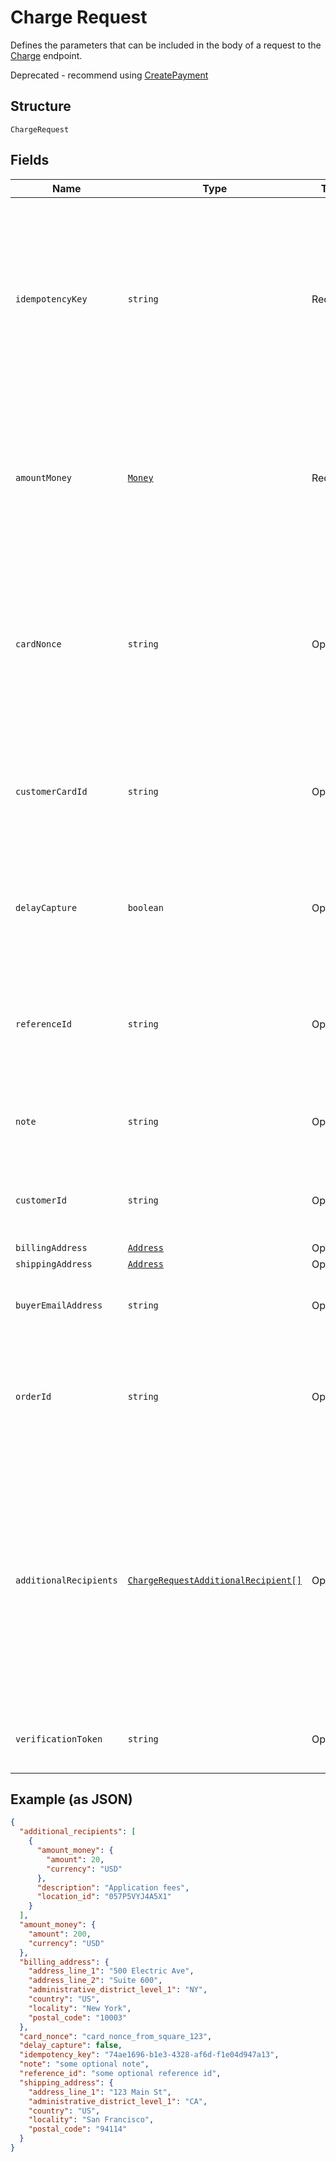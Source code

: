 
# Charge Request

Defines the parameters that can be included in the body of
a request to the [Charge](#endpoint-charge) endpoint.

Deprecated - recommend using [CreatePayment](#endpoint-payments-createpayment)

## Structure

`ChargeRequest`

## Fields

| Name | Type | Tags | Description |
|  --- | --- | --- | --- |
| `idempotencyKey` | `string` | Required | A value you specify that uniquely identifies this<br>transaction among transactions you've created.<br><br>If you're unsure whether a particular transaction succeeded,<br>you can reattempt it with the same idempotency key without<br>worrying about double-charging the buyer.<br><br>See [Idempotency keys](#idempotencykeys) for more information.<br>**Constraints**: *Minimum Length*: `1`, *Maximum Length*: `192` |
| `amountMoney` | [`Money`](/doc/models/money.md) | Required | Represents an amount of money. `Money` fields can be signed or unsigned.<br>Fields that do not explicitly define whether they are signed or unsigned are<br>considered unsigned and can only hold positive amounts. For signed fields, the<br>sign of the value indicates the purpose of the money transfer. See<br>[Working with Monetary Amounts](https://developer.squareup.com/docs/build-basics/working-with-monetary-amounts)<br>for more information. |
| `cardNonce` | `string` | Optional | A nonce generated from the `SqPaymentForm` that represents the card<br>to charge.<br><br>The application that provides a nonce to this endpoint must be the<br>_same application_ that generated the nonce with the `SqPaymentForm`.<br>Otherwise, the nonce is invalid.<br><br>Do not provide a value for this field if you provide a value for<br>`customer_card_id`.<br>**Constraints**: *Maximum Length*: `192` |
| `customerCardId` | `string` | Optional | The ID of the customer card on file to charge. Do<br>not provide a value for this field if you provide a value for `card_nonce`.<br><br>If you provide this value, you _must_ also provide a value for<br>`customer_id`.<br>**Constraints**: *Maximum Length*: `192` |
| `delayCapture` | `boolean` | Optional | If `true`, the request will only perform an Auth on the provided<br>card. You can then later perform either a Capture (with the<br>[CaptureTransaction](#endpoint-capturetransaction) endpoint) or a Void<br>(with the [VoidTransaction](#endpoint-voidtransaction) endpoint).<br><br>Default value: `false` |
| `referenceId` | `string` | Optional | An optional ID you can associate with the transaction for your own<br>purposes (such as to associate the transaction with an entity ID in your<br>own database).<br><br>This value cannot exceed 40 characters.<br>**Constraints**: *Maximum Length*: `40` |
| `note` | `string` | Optional | An optional note to associate with the transaction.<br><br>This value cannot exceed 60 characters.<br>**Constraints**: *Maximum Length*: `60` |
| `customerId` | `string` | Optional | The ID of the customer to associate this transaction with. This field<br>is required if you provide a value for `customer_card_id`, and optional<br>otherwise.<br>**Constraints**: *Maximum Length*: `50` |
| `billingAddress` | [`Address`](/doc/models/address.md) | Optional | Represents a physical address. |
| `shippingAddress` | [`Address`](/doc/models/address.md) | Optional | Represents a physical address. |
| `buyerEmailAddress` | `string` | Optional | The buyer's email address, if available. This value is optional,<br>but this transaction is ineligible for chargeback protection if it is not<br>provided. |
| `orderId` | `string` | Optional | The ID of the order to associate with this transaction.<br><br>If you provide this value, the `amount_money` value of your request must<br>__exactly match__ the value of the order's `total_money` field.<br>**Constraints**: *Maximum Length*: `192` |
| `additionalRecipients` | [`ChargeRequestAdditionalRecipient[]`](/doc/models/charge-request-additional-recipient.md) | Optional | The basic primitive of multi-party transaction. The value is optional.<br>The transaction facilitated by you can be split from here.<br><br>If you provide this value, the `amount_money` value in your additional_recipients<br>must not be more than 90% of the `amount_money` value in the charge request.<br>The `location_id` must be the valid location of the app owner merchant.<br><br>This field requires the `PAYMENTS_WRITE_ADDITIONAL_RECIPIENTS` OAuth permission.<br><br>This field is currently not supported in sandbox. |
| `verificationToken` | `string` | Optional | A token generated by SqPaymentForm's verifyBuyer() that represents<br>customer's device info and 3ds challenge result. |

## Example (as JSON)

```json
{
  "additional_recipients": [
    {
      "amount_money": {
        "amount": 20,
        "currency": "USD"
      },
      "description": "Application fees",
      "location_id": "057P5VYJ4A5X1"
    }
  ],
  "amount_money": {
    "amount": 200,
    "currency": "USD"
  },
  "billing_address": {
    "address_line_1": "500 Electric Ave",
    "address_line_2": "Suite 600",
    "administrative_district_level_1": "NY",
    "country": "US",
    "locality": "New York",
    "postal_code": "10003"
  },
  "card_nonce": "card_nonce_from_square_123",
  "delay_capture": false,
  "idempotency_key": "74ae1696-b1e3-4328-af6d-f1e04d947a13",
  "note": "some optional note",
  "reference_id": "some optional reference id",
  "shipping_address": {
    "address_line_1": "123 Main St",
    "administrative_district_level_1": "CA",
    "country": "US",
    "locality": "San Francisco",
    "postal_code": "94114"
  }
}
```

